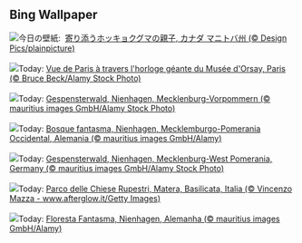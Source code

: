 ## Bing Wallpaper
![](https://www.bing.com/th?id=OHR.PolarBearHug_JA-JP5883977862_UHD.jpg&w=1000)今日の壁紙: &nbsp;[寄り添うホッキョクグマの親子, カナダ マニトバ州 (© Design Pics/plainpicture)](https://www.bing.com/th?id=OHR.PolarBearHug_JA-JP5883977862_UHD.jpg)
<br><br/>
![](https://www.bing.com/th?id=OHR.DaylightOrsay_FR-FR6504936679_UHD.jpg&w=1000)Today: [Vue de Paris à travers l'horloge géante du Musée d'Orsay, Paris (© Bruce Beck/Alamy Stock Photo)](https://www.bing.com/th?id=OHR.DaylightOrsay_FR-FR6504936679_UHD.jpg)
<br><br/>
![](https://www.bing.com/th?id=OHR.GhostForest_DE-DE7650231907_UHD.jpg&w=1000)Today: [Gespensterwald, Nienhagen, Mecklenburg-Vorpommern (© mauritius images GmbH/Alamy Stock Photo)](https://www.bing.com/th?id=OHR.GhostForest_DE-DE7650231907_UHD.jpg)
<br><br/>
![](https://www.bing.com/th?id=OHR.GhostForest_ES-ES2765501989_UHD.jpg&w=1000)Today: [Bosque fantasma, Nienhagen, Mecklemburgo-Pomerania Occidental, Alemania (© mauritius images GmbH/Alamy)](https://www.bing.com/th?id=OHR.GhostForest_ES-ES2765501989_UHD.jpg)
<br><br/>
![](https://www.bing.com/th?id=OHR.GhostForest_EN-GB6546865643_UHD.jpg&w=1000)Today: [Gespensterwald, Nienhagen, Mecklenburg-West Pomerania, Germany (© mauritius images GmbH/Alamy Stock Photo)](https://www.bing.com/th?id=OHR.GhostForest_EN-GB6546865643_UHD.jpg)
<br><br/>
![](https://www.bing.com/th?id=OHR.MateraFolklore_IT-IT9091648904_UHD.jpg&w=1000)Today: [Parco delle Chiese Rupestri, Matera, Basilicata, Italia (© Vincenzo Mazza - www.afterglow.it/Getty Images)](https://www.bing.com/th?id=OHR.MateraFolklore_IT-IT9091648904_UHD.jpg)
<br><br/>
![](https://www.bing.com/th?id=OHR.GhostForest_PT-BR6077995597_UHD.jpg&w=1000)Today: [Floresta Fantasma, Nienhagen, Alemanha (© mauritius images GmbH/Alamy)](https://www.bing.com/th?id=OHR.GhostForest_PT-BR6077995597_UHD.jpg)
<br><br/>
